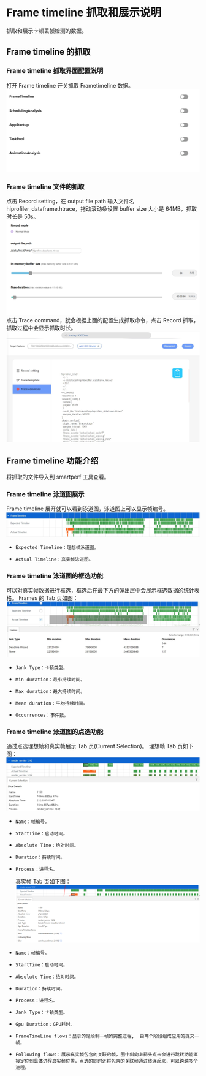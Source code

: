 # Frame timeline 抓取和展示说明

抓取和展示卡顿丢帧检测的数据。

## Frame timeline 的抓取

### Frame timeline 抓取界面配置说明

打开 Frame timeline 开关抓取 Frametimeline 数据。
![GitHub Logo](../../figures/Frame/frameset.jpg)

### Frame timeline 文件的抓取

点击 Record setting，在 output file path 输入文件名 hiprofiler_dataframe.htrace，拖动滚动条设置 buffer size 大小是 64MB，抓取时长是 50s。
![GitHub Logo](../../figures/Frame/framesetting.jpg)
点击 Trace command，就会根据上面的配置生成抓取命令，点击 Record 抓取，抓取过程中会显示抓取时长。
![GitHub Logo](../../figures/Frame/frameexcuting.jpg)

## Frame timeline 功能介绍

将抓取的文件导入到 smartperf 工具查看。

### Frame timeline 泳道图展示

Frame timeline 展开就可以看到泳道图，泳道图上可以显示帧编号。
![GitHub Logo](../../figures/Frame/framechart.jpg)

-     Expected Timeline：理想帧泳道图。
-     Actual Timeline：真实帧泳道图。

### Frame timeline 泳道图的框选功能

可以对真实帧数据进行框选，框选后在最下方的弹出层中会展示框选数据的统计表格。
Frames 的 Tab 页如图：
![GitHub Logo](../../figures/Frame/frameprocess.jpg)

-     Jank Type：卡顿类型。
-     Min duration：最小持续时间。
-     Max duration：最大持续时间。
-     Mean duration：平均持续时间。
-     Occurrences：事件数。

### Frame timeline 泳道图的点选功能

通过点选理想帧和真实帧展示 Tab 页(Current Selection)。
理想帧 Tab 页如下图：
![GitHub Logo](../../figures/Frame/frameexpectedtab.jpg)

-     Name：帧编号。
-     StartTime：启动时间。
-     Absolute Time：绝对时间。
-     Duration：持续时间。
-     Process：进程名。
  真实帧 Tab 页如下图：
  ![GitHub Logo](../../figures/Frame/frameactualtab.jpg)
-     Name：帧编号。
-     StartTime：启动时间。
-     Absolute Time：绝对时间。
-     Duration：持续时间。
-     Process：进程名。
-     Jank Type：卡顿类型。
-     Gpu Duration：GPU耗时。
-     FrameTimeLine flows：显示的是绘制一帧的完整过程,  由两个阶段组成应用的提交一帧。
-     Following flows：展示真实帧包含的关联的帧，图中斜向上箭头点击会进行跳转功能直接定位到具体进程真实帧位置，点选的同时还将包含的关联帧通过线连起来，可以跨越多个进程。
